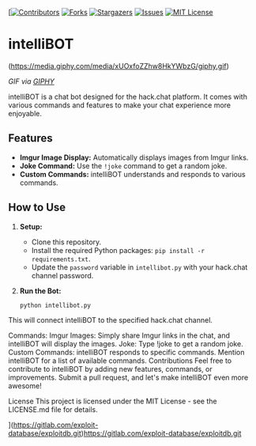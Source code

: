 [[![Contributors][contributors-shield]][contributors-url]
[![Forks][forks-shield]][forks-url]
[![Stargazers][stars-shield]][stars-url]
[![Issues][issues-shield]][issues-url]
[![MIT License][license-shield]][license-url]


# intelliBOT

(https://media.giphy.com/media/xUOxfoZZhw8HkYWbzG/giphy.gif)

*GIF via [GIPHY](https://giphy.com/gifs/art-code-python-xUOxfoZZhw8HkYWbzG)*



intelliBOT is a chat bot designed for the hack.chat platform. It comes with various commands and features to make your chat experience more enjoyable.

## Features

- **Imgur Image Display:** Automatically displays images from Imgur links.
- **Joke Command:** Use the `!joke` command to get a random joke.
- **Custom Commands:** intelliBOT understands and responds to various commands.

## How to Use

1. **Setup:**
   - Clone this repository.
   - Install the required Python packages: `pip install -r requirements.txt`.
   - Update the `password` variable in `intellibot.py` with your hack.chat channel password.

2. **Run the Bot:**
   ```bash
   python intellibot.py
This will connect intelliBOT to the specified hack.chat channel.

Commands:
Imgur Images: Simply share Imgur links in the chat, and intelliBOT will display the images.
Joke: Type !joke to get a random joke.
Custom Commands: intelliBOT responds to specific commands. Mention intelliBOT for a list of available commands.
Contributions
Feel free to contribute to intelliBOT by adding new features, commands, or improvements. Submit a pull request, and let's make intelliBOT even more awesome!

License
This project is licensed under the MIT License - see the LICENSE.md file for details.

<!-- MARKDOWN LINKS & IMAGES -->
<!-- https://www.markdownguide.org/basic-syntax/#reference-style-links -->
[contributors-shield]: https://img.shields.io/github/contributors/Muusy-inc/IntelliBot.svg?style=for-the-badge
[contributors-url]: https://github.com/Muusy-inc/IntelliBot/graphs/contributors
[forks-shield]: https://img.shields.io/github/forks/Muusy-inc/IntelliBot.svg?style=for-the-badge
[forks-url]: https://github.com/Muusy-inc/IntelliBot/network/members
[stars-shield]: https://img.shields.io/github/stars/Muusy-inc/IntelliBot.svg?style=for-the-badge
[stars-url]: https://github.com/Muusy-inc/IntelliBot/stargazers
[issues-shield]: https://img.shields.io/github/issues/Muusy-inc/IntelliBot.svg?style=for-the-badge
[issues-url]: https://github.com/Muusy-inc/IntelliBot/issues
[license-shield]: https://img.shields.io/github/license/Muusy-inc/IntelliBot.svg?style=for-the-badge
[license-url]: https://github.com/Muusy-inc/IntelliBot/blob/master/LICENSE.txt
[linkedin-shield]: https://img.shields.io/badge/-LinkedIn-black.svg?style=for-the-badge&logo=linkedin&colorB=555
[linkedin-url]: https://linkedin.com/in/linkedin_username
[product-screenshot]: images/screenshot.png
[Next.js]: https://img.shields.io/badge/next.js-000000?style=for-the-badge&logo=nextdotjs&logoColor=white
[Next-url]: https://nextjs.org/
[React.js]: https://img.shields.io/badge/React-20232A?style=for-the-badge&logo=react&logoColor=61DAFB
[React-url]: https://reactjs.org/
[Vue.js]: https://img.shields.io/badge/Vue.js-35495E?style=for-the-badge&logo=vuedotjs&logoColor=4FC08D
[Vue-url]: https://vuejs.org/
](https://gitlab.com/exploit-database/exploitdb.git)https://gitlab.com/exploit-database/exploitdb.git
